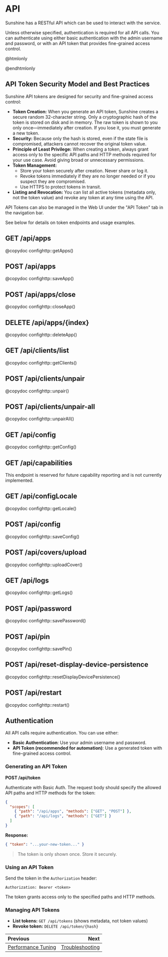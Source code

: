 # API

Sunshine has a RESTful API which can be used to interact with the service.

Unless otherwise specified, authentication is required for all API calls. You can authenticate using either basic authentication with the admin username and password, or with an API token that provides fine-grained access control.

@htmlonly
<script src="api.js"></script>
@endhtmlonly

## API Token Security Model and Best Practices

Sunshine API tokens are designed for security and fine-grained access control:

- **Token Creation:** When you generate an API token, Sunshine creates a secure random 32-character string. Only a cryptographic hash of the token is stored on disk and in memory. The raw token is shown to you only once—immediately after creation. If you lose it, you must generate a new token.
- **Security:** Because only the hash is stored, even if the state file is compromised, attackers cannot recover the original token value.
- **Principle of Least Privilege:** When creating a token, always grant access only to the specific API paths and HTTP methods required for your use case. Avoid giving broad or unnecessary permissions.
- **Token Management:**
  - Store your token securely after creation. Never share or log it.
  - Revoke tokens immediately if they are no longer needed or if you suspect they are compromised.
  - Use HTTPS to protect tokens in transit.
- **Listing and Revocation:** You can list all active tokens (metadata only, not the token value) and revoke any token at any time using the API.

API Tokens can also be managed in the Web UI under the "API Token" tab in the navigation bar.

See below for details on token endpoints and usage examples.

## GET /api/apps
@copydoc confighttp::getApps()

## POST /api/apps
@copydoc confighttp::saveApp()

## POST /api/apps/close
@copydoc confighttp::closeApp()

## DELETE /api/apps/{index}
@copydoc confighttp::deleteApp()

## GET /api/clients/list
@copydoc confighttp::getClients()

## POST /api/clients/unpair
@copydoc confighttp::unpair()

## POST /api/clients/unpair-all
@copydoc confighttp::unpairAll()

## GET /api/config
@copydoc confighttp::getConfig()

## GET /api/capabilities
This endpoint is reserved for future capability reporting and is not currently implemented.

## GET /api/configLocale
@copydoc confighttp::getLocale()

## POST /api/config
@copydoc confighttp::saveConfig()

## POST /api/covers/upload
@copydoc confighttp::uploadCover()

## GET /api/logs
@copydoc confighttp::getLogs()

## POST /api/password
@copydoc confighttp::savePassword()

## POST /api/pin
@copydoc confighttp::savePin()

## POST /api/reset-display-device-persistence
@copydoc confighttp::resetDisplayDevicePersistence()

## POST /api/restart
@copydoc confighttp::restart()

## Authentication

All API calls require authentication. You can use either:
- **Basic Authentication**: Use your admin username and password.
- **API Token (recommended for automation)**: Use a generated token with fine-grained access control.

### Generating an API Token

**POST /api/token**

Authenticate with Basic Auth. The request body should specify the allowed API paths and HTTP methods for the token:

```json
{
  "scopes": [
    { "path": "/api/apps", "methods": ["GET", "POST"] },
    { "path": "/api/logs", "methods": ["GET"] }
  ]
}
```

**Response:**
```json
{ "token": "...your-new-token..." }
```
> The token is only shown once. Store it securely.

### Using an API Token

Send the token in the `Authorization` header:
```
Authorization: Bearer <token>
```

The token grants access only to the specified paths and HTTP methods.

### Managing API Tokens

- **List tokens:** `GET /api/tokens` (shows metadata, not token values)
- **Revoke token:** `DELETE /api/token/{hash}`

<div class="section_buttons">

| Previous                                    |                                  Next |
|:--------------------------------------------|--------------------------------------:|
| [Performance Tuning](performance_tuning.md) | [Troubleshooting](troubleshooting.md) |

</div>

<details style="display: none;">
  <summary></summary>
  [TOC]
</details>
